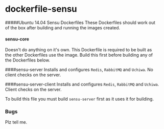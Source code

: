 # dockerfile-sensu

#####Ubuntu 14.04 Sensu Dockerfiles
These Dockerfiles should work out of the box after building and running the images created.

#### sensu-core
Doesn't do anything on it's own. This Dockerfile is required to be built as the other Dockerfiles use the image. Build this first before building any of the Dockerfiles below.

####sensu-server
Installs and configures `Redis`, `RabbitMQ` and `Uchiwa`. No client checks on the server. 

####sensu-server-client 
Installs and configures `Redis`, `RabbitMQ` and `Uchiwa`. Client checks on the server.

To build this file you must build `sensu-server` first as it uses it for building.

### Bugs

Plz tell me.
